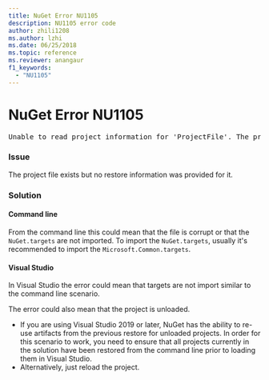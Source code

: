 ```yaml
---
title: NuGet Error NU1105
description: NU1105 error code
author: zhili1208
ms.author: lzhi
ms.date: 06/25/2018
ms.topic: reference
ms.reviewer: anangaur
f1_keywords: 
  - "NU1105"
---
```


# NuGet Error NU1105

<pre>Unable to read project information for 'ProjectFile'. The project file may be invalid or missing targets required for restore.</pre>

### Issue
The project file exists but no restore information was provided for it.

### Solution

#### Command line

From the command line this could mean that the file is corrupt or that the `NuGet.targets` are not imported.
To import the `NuGet.targets`, usually it's recommended to import the `Microsoft.Common.targets`.

#### Visual Studio

In Visual Studio the error could mean that targets are not import similar to the command line scenario.

The error could also mean that the project is unloaded.

* If you are using Visual Studio 2019 or later, NuGet has the ability to re-use artifacts from the previous restore for unloaded projects. In order for this scenario to work, you need to ensure that all projects currently in the solution have been restored from the command line prior to loading them in Visual Studio.
* Alternatively, just reload the project.
